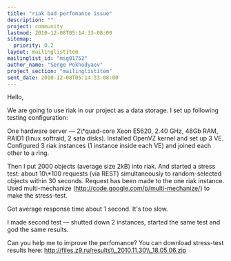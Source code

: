 ```yaml
---
title: "riak bad perfomance issue"
description: ""
project: community
lastmod: 2010-12-08T05:14:33-08:00
sitemap:
  priority: 0.2
layout: mailinglistitem
mailinglist_id: "msg01752"
author_name: "Serge Pokhodyaev"
project_section: "mailinglistitem"
sent_date: 2010-12-08T05:14:33-08:00
---
```



Hello,

We are going to use riak in our project as a data storage. I set up
following testing configuration:

One hardware server — 2\\*quad-core Xeon E5620, 2.40 GHz, 48Gb RAM,
RAID1 (linux softraid, 2 sata disks).
Installed OpenVZ kernel and set up 3 VE.
Configured 3 riak instances (1 instance inside each VE) and joined
each other to a ring.

Then I put 2000 objects (average size 2kB) into riak. And started a
stress test: about 10\\*100 requests (via REST) simultaneously to
random-selected objects within 30 seconds. Request has been made to
the one riak instance. Used multi-mechanize
(http://code.google.com/p/multi-mechanize/) to make the stress-test.

Got average response time about 1 second. It's too slow.

I made second test — shutted down 2 instances, started the same test
and god the same results.

Can you help me to improve the perfomance? You can download
stress-test results here:
http://files.z9.ru/results\\_2010.11.30\\_18.05.06.zip

